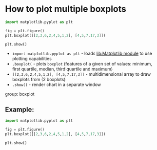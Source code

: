 # How to plot multiple boxplots

```python
import matplotlib.pyplot as plt

fig = plt.figure()
plt.boxplot([[2,3,6,2,4,5,1,2], [4,5,7,17,3]])

plt.show()
```

- `import matplotlib.pyplot as plt` - loads [lib:Matplotlib module](python-matplotlib/how-to-install-matplotlib-python-lib-in-ubuntu-ubuntuversion) to use plotting capabilities
- `.boxplot(` - plots `boxplot` (features of a given set of values: minimum, first quartile, median, third quartile and maximum)
- `[[2,3,6,2,4,5,1,2], [4,5,7,17,3]]` - multidimensional array to draw boxplots from (2 boxplots)
- `.show()` - render chart in a separate window

group: boxplot

## Example: 
```python
import matplotlib.pyplot as plt

fig = plt.figure()
plt.boxplot([[2,3,6,2,4,5,1,2], [4,5,7,17,3]])

plt.show()
```

